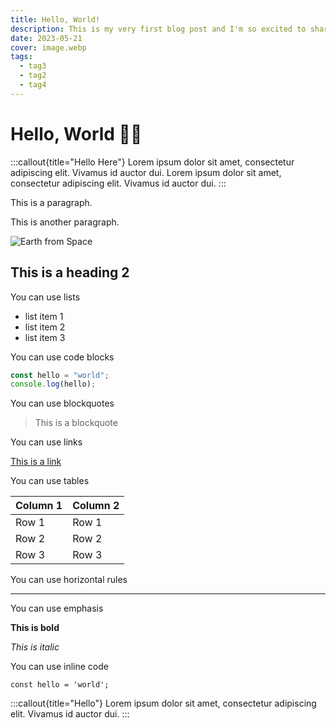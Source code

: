 ```yaml
---
title: Hello, World!
description: This is my very first blog post and I'm so excited to share it with you!
date: 2023-05-21
cover: image.webp
tags:
  - tag3
  - tag2
  - tag4
---
```


# Hello, World 👋🏻

:::callout{title="Hello Here"}
Lorem ipsum dolor sit amet, consectetur adipiscing elit. Vivamus id auctor dui. Lorem ipsum dolor sit amet, consectetur adipiscing elit. Vivamus id auctor dui.
:::

This is a paragraph.

This is another paragraph.

![Earth from Space](/images/image.webp)

## This is a heading 2

You can use lists

- list item 1
- list item 2
- list item 3

You can use code blocks

```js
const hello = "world";
console.log(hello);
```

You can use blockquotes

> This is a blockquote

You can use links

[This is a link](https://www.google.com)

You can use tables

| Column 1 | Column 2 |
| -------- | -------- |
| Row 1    | Row 1    |
| Row 2    | Row 2    |
| Row 3    | Row 3    |

You can use horizontal rules

---

You can use emphasis

**This is bold**

_This is italic_

You can use inline code

`const hello = 'world';`

:::callout{title="Hello"}
Lorem ipsum dolor sit amet, consectetur adipiscing elit. Vivamus id auctor dui.
:::

